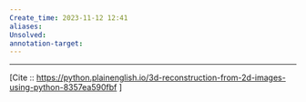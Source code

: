 ```yaml
---
Create_time: 2023-11-12 12:41
aliases: 
Unsolved: 
annotation-target:
---
```


---
[Cite :: https://python.plainenglish.io/3d-reconstruction-from-2d-images-using-python-8357ea590fbf ]